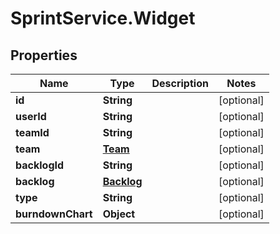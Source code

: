 # SprintService.Widget

## Properties

Name | Type | Description | Notes
------------ | ------------- | ------------- | -------------
**id** | **String** |  | [optional] 
**userId** | **String** |  | [optional] 
**teamId** | **String** |  | [optional] 
**team** | [**Team**](Team.md) |  | [optional] 
**backlogId** | **String** |  | [optional] 
**backlog** | [**Backlog**](Backlog.md) |  | [optional] 
**type** | **String** |  | [optional] 
**burndownChart** | **Object** |  | [optional] 


